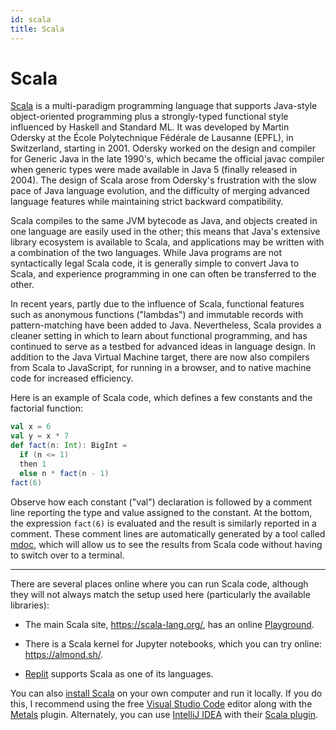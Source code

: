 ```yaml
---
id: scala
title: Scala
---
```


# Scala

[Scala](https://www.scala-lang.org/) is a multi-paradigm programming language that
supports Java-style object-oriented programming plus a strongly-typed functional style
influenced by Haskell and Standard ML.
It was developed by Martin Odersky at the École Polytechnique Fédérale de Lausanne (EPFL),
in Switzerland, starting in 2001.
Odersky worked on the design and compiler for Generic Java in the late 1990's, which became
the official javac compiler when generic types were made available in Java 5 (finally
released in 2004).
The design of Scala arose from Odersky's frustration with the slow pace of Java language
evolution, and the difficulty of merging advanced language features while maintaining strict
backward compatibility.

Scala compiles to the same JVM bytecode as Java, and objects created in one language are
easily used in the other; this means that Java's extensive library ecosystem is available to
Scala, and applications may be written with a combination of the two languages.
While Java programs are not syntactically legal Scala code, it is generally simple to
convert Java to Scala, and experience programming in one can often be transferred to the
other.

In recent years, partly due to the influence of Scala, functional features such as
anonymous functions ("lambdas") and immutable records with pattern-matching have been added
to Java.
Nevertheless, Scala provides a cleaner setting in which to learn about functional
programming, and has continued to serve as a testbed for advanced ideas in language design.
In addition to the Java Virtual Machine target, there are now also compilers from Scala to
JavaScript, for running in a browser, and to native machine code for increased efficiency.

Here is an example of Scala code, which defines a few constants and the factorial function:

```scala mdoc
val x = 6
val y = x * 7
def fact(n: Int): BigInt =
  if (n <= 1)
  then 1
  else n * fact(n - 1)
fact(6)
```

Observe how each constant ("val") declaration is followed by a comment line reporting the
type and value assigned to the constant.
At the bottom, the expression `fact(6)` is evaluated and the result is similarly
reported in a comment.
These comment lines are automatically generated by a tool called [mdoc](https://scalameta.org/mdoc/),
which will allow us to see the results from Scala code without having to switch over to a terminal.

---

There are several places online where you can run Scala code, although they
will not always match the setup used here (particularly the available libraries):

* The main Scala site, https://scala-lang.org/, has an online [Playground](https://scastie.scala-lang.org).

* There is a Scala kernel for Jupyter notebooks, which you can try online: https://almond.sh/.

* [Replit](https://replit.com/) supports Scala as one of its languages.

You can also [install Scala](https://scala-lang.org/download) on your own computer and run it locally.
If you do this, I recommend using the free [Visual Studio Code](https://code.visualstudio.com/) editor along with the [Metals](https://scalameta.org/metals/docs/editors/vscode/) plugin.
Alternately, you can use [IntelliJ IDEA](https://www.jetbrains.com/idea/) with their [Scala plugin](https://www.jetbrains.com/help/idea/get-started-with-scala.html).